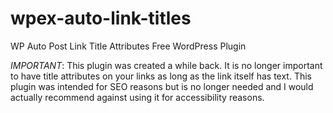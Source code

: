 # wpex-auto-link-titles
WP Auto Post Link Title Attributes Free WordPress Plugin

*IMPORTANT*: This plugin was created a while back. It is no longer important to have title attributes on your links as long as the link itself has text.
This plugin was intended for SEO reasons but is no longer needed and I would actually recommend against using it for accessibility reasons.
